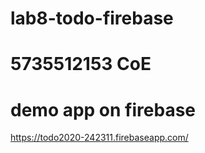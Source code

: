 # lab8-todo-firebase
# 5735512153 CoE
# demo app on firebase
https://todo2020-242311.firebaseapp.com/
